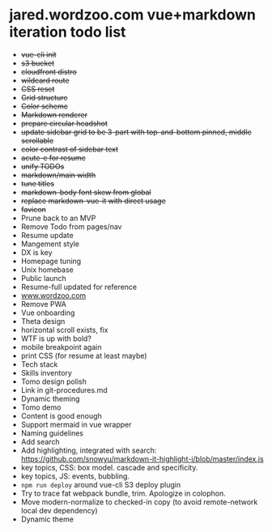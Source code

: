 # jared.wordzoo.com vue+markdown iteration todo list

- ~~vue-cli init~~
- ~~s3 bucket~~
- ~~cloudfront distro~~
- ~~wildcard route~~
- ~~CSS reset~~
- ~~Grid structure~~
- ~~Color scheme~~
- ~~Markdown renderer~~
- ~~prepare circular headshot~~
- ~~update sidebar grid to be 3-part with top-and-bottom pinned, middle scrollable~~
- ~~color contrast of sidebar text~~
- ~~acute-e for resume~~
- ~~unify TODOs~~
- ~~markdown/main width~~
- ~~tune titles~~
- ~~markdown-body font skew from global~~
- ~~replace markdown-vue-it with direct usage~~
- ~~favicon~~
- Prune back to an MVP
- Remove Todo from pages/nav
- Resume update
- Mangement style
- DX is key
- Homepage tuning
- Unix homebase
- Public launch
- Resume-full updated for reference
- www.wordzoo.com
- Remove PWA
- Vue onboarding
- Theta design
- horizontal scroll exists, fix
- WTF is up with bold?
- mobile breakpoint again
- print CSS (for resume at least maybe)
- Tech stack
- Skills inventory
- Tomo design polish
- Link in git-procedures.md
- Dynamic theming
- Tomo demo
- Content is good enough
- Support mermaid in vue wrapper
- Naming guidelines
- Add search
- Add highlighting, integrated with search: https://github.com/snowyu/markdown-it-highlight-i/blob/master/index.js
- key topics, CSS: box model. cascade and specificity.
- key topics, JS: events, bubbling.
- `npm run deploy` around vue-cli S3 deploy plugin
- Try to trace fat webpack bundle, trim. Apologize in colophon.
- Move modern-normalize to checked-in copy (to avoid remote-network local dev dependency)
- Dynamic theme
